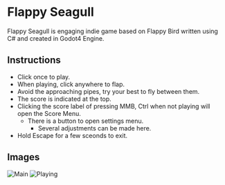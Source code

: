 # Flappy Seagull
Flappy Seagull is engaging indie game based on Flappy Bird written using C# and created in Godot4 Engine.

## Instructions
- Click once to play.
- When playing, click anywhere to flap.
- Avoid the approaching pipes, try your best to fly between them.
- The score is indicated at the top.
- Clicking the score label of pressing MMB, Ctrl when not playing will open the Score Menu.
  - There is a button to open settings menu.
    - Several adjustments can be made here.
- Hold Escape for a few sceonds to exit.

## Images
![Main](https://github.com/user-attachments/assets/3528460a-1a8c-4525-8ccd-8daa83bf1502)
![Playing](https://github.com/user-attachments/assets/1d321611-eaec-4b18-8032-0efdd296440a)
